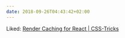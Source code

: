 ```yaml
---
date: 2018-09-26T04:43:42+02:00
---
```


Liked: [Render Caching for React | CSS-Tricks](https://css-tricks.com/render-caching-for-react/)